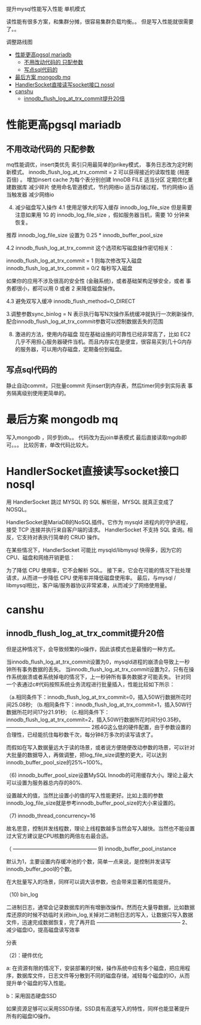 提升mysql性能写入性能 单机模式


读性能有很多方案，和集群分摊，很容易集群负载均衡。。
但是写入性能就很需要了。。

调整路线图

<!-- TOC -->

- [性能更高pgsql mariadb](#性能更高pgsql-mariadb)
  - [不用改动代码的 只配参数](#不用改动代码的-只配参数)
  - [写点sql代码的](#写点sql代码的)
- [最后方案 mongodb mq](#最后方案-mongodb-mq)
- [HandlerSocket直接读写socket接口 nosql](#handlersocket直接读写socket接口-nosql)
- [canshu](#canshu)
  - [innodb\_flush\_log\_at\_trx\_commit提升20倍](#innodb_flush_log_at_trx_commit提升20倍)

<!-- /TOC -->
# 性能更高pgsql mariadb

## 不用改动代码的 只配参数

mq性能调优，insert类优先
索引只用最简单的prikey模式，
事务日志改为定时刷新模式。
innodb_flush_log_at_trx_commit = 2 可以获得接近的读取性能 (相差百倍) 。
增加insert cache
为每个表分别创建 InnoDB FILE
适当分区
 定期优化重建数据库 减少碎片
 使用命名管道模式，节约网络io
 适当存储过程，节约网络io
 适当触发器 减少网络io

 4. 减少磁盘写入操作
4.1 使用足够大的写入缓存 innodb_log_file_size
但是需要注意如果用 1G 的 innodb_log_file_size ，假如服务器当机，需要 10 分钟来恢复。

推荐 innodb_log_file_size 设置为 0.25 * innodb_buffer_pool_size

4.2 innodb_flush_log_at_trx_commit
这个选项和写磁盘操作密切相关：

innodb_flush_log_at_trx_commit = 1 则每次修改写入磁盘
innodb_flush_log_at_trx_commit = 0/2 每秒写入磁盘

如果你的应用不涉及很高的安全性 (金融系统)，或者基础架构足够安全，或者 事务都很小，都可以用 0 或者 2 来降低磁盘操作。

4.3 避免双写入缓冲
innodb_flush_method=O_DIRECT

3.调整参数sync_binlog = N
表示执行每写N次操作系统缓冲就执行一次刷新操作,配合innodb_flush_log_at_trx_commit参数可以控制数据丢失的范围

8. 激进的方法，使用内存磁盘
现在基础设施的可靠性已经非常高了，比如 EC2 几乎不用担心服务器硬件当机。而且内存实在是便宜，很容易买到几十G内存的服务器，可以用内存磁盘，定期备份到磁盘。

## 写点sql代码的
静止自动commit，只批量commit
先insert到内存表，然后timer同步到实际表
事务隔离级别使用更简单的。

# 最后方案 mongodb mq
写入mongodb ，同步到db。。
代码改为去join单表模式
最后直接读取mgdb即可。。。
 比较厉害，单改代码比较大。

# HandlerSocket直接读写socket接口 nosql
用 HandlerSocket 跳过 MYSQL 的 SQL 解析层，MYSQL 就真正变成了 NOSQL。

HandlerSocket是MariaDB的NoSQL插件。它作为 mysqld 进程内的守护进程，接受 TCP 连接并执行来自客户端的请求。 HandlerSocket 不支持 SQL 查询。相反，它支持对表执行简单的 CRUD 操作。

在某些情况下，HandlerSocket 可能比 mysqld/libmysql 快得多，因为它的 CPU、磁盘和网络开销更低：

为了降低 CPU 使用率，它不会解析 SQL。
接下来，它会在可能的情况下批处理请求，从而进一步降低 CPU 使用率并降低磁盘使用率。
最后，与mysql / libmysql相比，客户端/服务器协议非常紧凑，从而减少了网络使用量。


# canshu

##  innodb_flush_log_at_trx_commit提升20倍

但是这种情况下，会导致频繁的io操作，因此该模式也是最慢的一种方式。

当innodb_flush_log_at_trx_commit设置为0，mysqld进程的崩溃会导致上一秒钟所有事务数据的丢失。
当innodb_flush_log_at_trx_commit设置为2，只有在操作系统崩溃或者系统掉电的情况下，上一秒钟所有事务数据才可能丢失。
针对同一个表通过c#代码按照系统业务流程进行批量插入，性能比较如下所示：

（a.相同条件下：innodb_flush_log_at_trx_commit=0，插入50W行数据所花时间25.08秒;
（b.相同条件下：innodb_flush_log_at_trx_commit=1，插入50W行数据所花时间17分21.91秒;
（c.相同条件下：innodb_flush_log_at_trx_commit=2，插入50W行数据所花时间1分0.35秒。
————————————————
2核4G这么低的硬件配置，由于参数设置的合理性，已经能抗住每秒数千次，每分钟8万多次的读写请求了。

而假如在写入数据量远大于读的场景，或者说方便随便改动参数的场景，可以针对大批量的数据导入，再做调整，把log_file_size调整的更大，可以达到innodb_buffer_pool_size的25%~100%。

（6) innodb_buffer_pool_size设置MySQL Innodb的可用缓存大小。理论上最大可以设置为服务器总内存的80%.

设置越大的值，当然比设置小的值的写入性能更好。比如上面的参数innodb_log_file_size就是参考innodb_buffer_pool_size的大小来设置的。

（7) innodb_thread_concurrency=16

故名思意，控制并发线程数，理论上线程数越多当然会写入越快。当然也不能设置过大官方建议是CPU核数的两倍左右最合适。

（
————————————————
9) innodb_buffer_pool_instance

默认为1，主要设置内存缓冲池的个数，简单一点来说，是控制并发读写innodb_buffer_pool的个数。

在大批量写入的场景，同样可以调大该参数，也会带来显著的性能提升。

（10) bin_log

二进制日志，通常会记录数据库的所有增删改操作。然而在大量导数据，比如数据库还原的时候不妨临时关闭bin_log,关掉对二进制日志的写入，让数据只写入数据文件，迅速完成数据恢复，完了再开启
————————————————
2、减少磁盘IO，提高磁盘读写效率

分表

（2)：硬件优化

a: 在资源有限的情况下，安装部署的时候，操作系统中应有多个磁盘，把应用程序，数据库文件，日志文件等分散到不同的磁盘存储，减轻每个磁盘的IO，从而提升单个磁盘的写入性能。

b：采用固态硬盘SSD

如果资源足够可以采用SSD存储，SSD具有高速写入的特性，同样也能显著提升所有的磁盘IO操作。
 